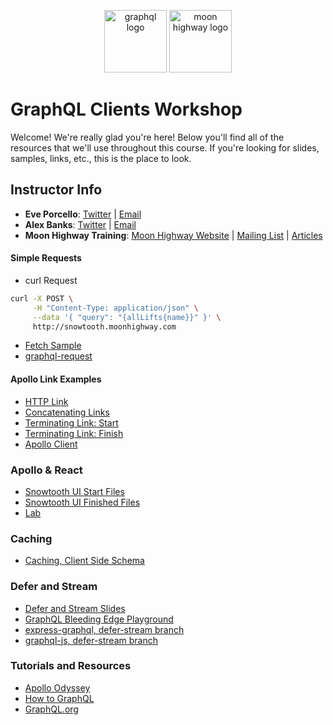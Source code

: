 <p align="center">
<img src="https://upload.wikimedia.org/wikipedia/commons/thumb/1/17/GraphQL_Logo.svg/512px-GraphQL_Logo.svg.png" width="100" alt="graphql logo"/>
<img src="https://i.imgur.com/migo24P.png" width="100" alt="moon highway logo"/>
</p>

# GraphQL Clients Workshop

Welcome! We're really glad you're here! Below you'll find all of the resources that we'll use throughout this course. If you're looking for slides, samples, links, etc., this is the place to look.

## Instructor Info

- **Eve Porcello**: [Twitter](https://twitter.com/eveporcello) | [Email](mailto:eve@moonhighway.com)
- **Alex Banks**: [Twitter](https://twitter.com/moontahoe) | [Email](mailto:alex@moonhighway.com)
- **Moon Highway Training**: [Moon Highway Website](https://www.moonhighway.com) | [Mailing List](http://bit.ly/moonhighway) | [Articles](https://www.moonhighway.com/articles)

#### Simple Requests

- curl Request

```sh
curl -X POST \
     -H "Content-Type: application/json" \
     --data '{ "query": "{allLifts{name}}" }' \
     http://snowtooth.moonhighway.com
```

- [Fetch Sample](https://codesandbox.io/s/n3jro0o4n0)
- [graphql-request](https://codesandbox.io/s/4qzq5z2vz0)

#### Apollo Link Examples

- [HTTP Link](https://codesandbox.io/s/koj24j5l07)
- [Concatenating Links](https://codesandbox.io/s/ql4jlz54yq)
- [Terminating Link: Start](https://codesandbox.io/s/objective-dawn-36rzq)
- [Terminating Link: Finish](https://codesandbox.io/s/mutable-smoke-qkvgc)
- [Apollo Client](https://codesandbox.io/s/oo3z008kzy?file=/src/index.js)

### Apollo & React

- [Snowtooth UI Start Files](https://github.com/graphqlworkshop/snowtooth-ui)
- [Snowtooth UI Finished Files](https://github.com/graphqlworkshop/snowtooth-ui/tree/complete)
- [Lab](https://slides.com/moonhighway/client-lab/)

### Caching

- [Caching, Client Side Schema](https://github.com/eveporcello/pet-library-client)

### Defer and Stream

- [Defer and Stream Slides](https://slides.com/moonhighway/defer-stream)
- [GraphQL Bleeding Edge Playground](https://github.com/n1ru4l/graphql-bleeding-edge-playground)
- [express-graphql, defer-stream branch](https://github.com/graphql/express-graphql/tree/defer-stream)
- [graphql-js, defer-stream branch](https://github.com/graphql/graphql-js/tree/defer-stream)

### Tutorials and Resources

- [Apollo Odyssey](https://odyssey.apollographql.com/)
- [How to GraphQL](https://howtographql.com)
- [GraphQL.org](https://graphql.org)
